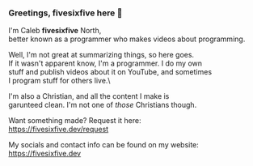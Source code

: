 ### Greetings, fivesixfive here 👋
I'm Caleb **fivesixfive** North,\
better known as a programmer who makes videos about programming.

Well, I'm not great at summarizing things, so here goes.\
If it wasn't apparent know, I'm a programmer. I do my own\
stuff and publish videos about it on YouTube, and sometimes\
I program stuff for others live.\

I'm also a Christian, and all the content I make is\
garunteed clean. I'm not one of _those_ Christians though.

Want something made? Request it here:\
https://fivesixfive.dev/request

My socials and contact info can be found
on my website:\
https://fivesixfive.dev
